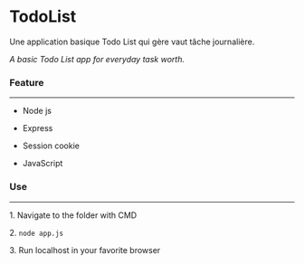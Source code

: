 # TodoList

<p>Une application basique Todo List qui gère vaut tâche journalière.</p>
<p><em>A basic Todo List app for everyday task worth.</em></p>

<h3><strong>Feature</strong></h3>
<hr>
<ul><li><p>Node js</p></li>
    <li><p>Express</p></li>
    <li><p>Session cookie</p></li>
    <li><p>JavaScript</p></li>
</ul>

<h3><strong>Use</strong></h3>
<hr>
<p>1. Navigate to the folder with CMD</p>
<p>2. <code>node app.js</code></p>
<p>3. Run localhost in your favorite browser</p>
 
